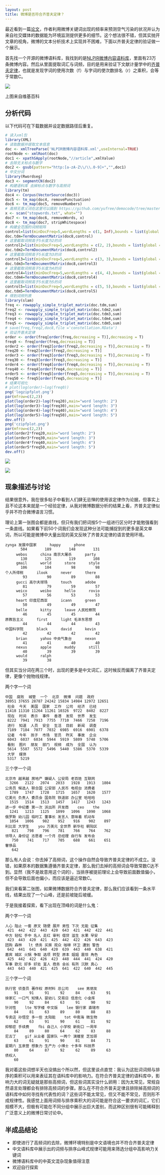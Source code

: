 ```yaml
---
layout: post
title: 微博是否符合齐普夫定律？
---
```


最近看到一篇[论文](http://www.jmir.org/2015/1/e22/)，作者利用微博关键词出现的频率来预测空气污染的状况并认为来自社交媒体的数据能为环境监测提供更多的细节。这个想法很不错，但其实抛开文章的视角，微博的文本分析技术上实现并不困难，下面以齐普夫定律的验证做一个展示。

首先找一个开源的微博语料库，我找到的是[NLPIR微博内容语料库](http://www.nlpir.org/?action-viewnews-itemid-231)，里面有23万条微博内容。然后从里面提取词汇与词频，目的是用来验证下文献计量学中的[齐普夫定律](http://zh.wikipedia.org/zh/%E9%BD%8A%E5%A4%AB%E5%AE%9A%E5%BE%8B)，也就是发现字词的使用次数（f）与字词的使次数排名（r）之乘积，会等于常数C。

![](http://yufree.github.io/blogcn/figure/Zipf.png)

上图来自维基百科

## 分析代码

以下代码可在下载数据并设定数据路径后重复。

~~~ r
# 读入xml包
library(XML)
# 读取数据并提取文本信息
doc <- xmlTreeParse('NLPIR微博内容语料库.xml',useInternal=TRUE)
rootNode <- xmlRoot(doc)
doc1 <- xpathSApply(rootNode,"//article",xmlValue)
# 去除无关标点与数字
doc2 <- gsub(pattern="http:[a-zA-Z\\/\\.0-9]+","",doc1)
# 中文分词
library(Rwordseg)
doc3 <- segmentCN(doc2)
# 构建语料库 去掉标点与数字与高频词
library(tm)
doc4 <- Corpus(VectorSource(doc3))
doc5 <- tm_map(doc4, removePunctuation)
doc6 <- tm_map(doc5, removeNumbers)
# 高频无意义词在这里可以搞到 https://github.com/yufree/democode/tree/master/data
x <- scan("stopwords.txt", what="")
doc7 <- tm_map(doc6, removeWords, x)
doc8 <- tm_map(doc7, stripWhitespace)
# 构建全范围的词频矩阵
control=list(minDocFreq=5,wordLengths = c(1, Inf),bounds = list(global = c(5,Inf)),weighting = weightTf,encoding = 'UTF-8')
doc.tdm=TermDocumentMatrix(doc8,control)
# 这里截取词频高于5长度为2的词
control2=list(minDocFreq=5,wordLengths = c(2, 2),bounds = list(global = c(5,Inf)),weighting = weightTf,encoding = 'UTF-8')
doc.tdm2=TermDocumentMatrix(doc8,control2)
# 这里截取词频高于5长度为3的词
control3=list(minDocFreq=5,wordLengths = c(3, 3),bounds = list(global = c(5,Inf)),weighting = weightTf,encoding = 'UTF-8')
doc.tdm3=TermDocumentMatrix(doc8,control3)
# 这里截取词频高于5长度为4的词
control4=list(minDocFreq=5,wordLengths = c(4, 4),bounds = list(global = c(5,Inf)),weighting = weightTf,encoding = 'UTF-8')
doc.tdm4=TermDocumentMatrix(doc8,control4)
# 这里截取词频高于5长度为5的词
control5=list(minDocFreq=5,wordLengths = c(5, 5),bounds = list(global = c(5,Inf)),weighting = weightTf,encoding = 'UTF-8')
doc.tdm5=TermDocumentMatrix(doc8,control5)
# 得到词频列表
library(slam)
freq <- rowapply_simple_triplet_matrix(doc.tdm,sum)
freq2 <- rowapply_simple_triplet_matrix(doc.tdm2,sum)
freq3 <- rowapply_simple_triplet_matrix(doc.tdm3,sum)
freq4 <- rowapply_simple_triplet_matrix(doc.tdm4,sum)
freq5 <- rowapply_simple_triplet_matrix(doc.tdm5,sum)
# save(freq,freq2,doc8,file ='constellation.RData')
# 验证齐普夫定律
order <- order(freq[order(freq,decreasing = T)],decreasing = T)
freq0 <- freq[order(freq,decreasing = T)]
order2 <- order(freq2[order(freq2,decreasing = T)],decreasing = T)
freq20 <- freq2[order(freq2,decreasing = T)]
order3 <- order(freq3[order(freq3,decreasing = T)],decreasing = T)
freq30 <- freq3[order(freq3,decreasing = T)]
order4 <- order(freq4[order(freq4,decreasing = T)],decreasing = T)
freq40 <- freq4[order(freq4,decreasing = T)]
order5 <- order(freq5[order(freq5,decreasing = T)],decreasing = T)
freq50 <- freq5[order(freq5,decreasing = T)]
# 结果可视化
# plot(log(order)~log(freq0))
png('logzipfplot.png')
par(mfrow=c(2,2))
plot(log(order2)~log(freq20),main="word length: 2")
plot(log(order3)~log(freq30),main="word length: 3")
plot(log(order4)~log(freq40),main="word length: 4")
plot(log(order5)~log(freq50),main="word length: 5")
dev.off()
png('czipfplot.png')
par(mfrow=c(2,2))
plot(order2*freq20,main="word length: 2")
plot(order3*freq30,main="word length: 3")
plot(order4*freq40,main="word length: 4")
plot(order5*freq50,main="word length: 5")
dev.off()
~~~

![](http://yufree.github.io/blogcn/figure/logzipfplot.png)

![](http://yufree.github.io/blogcn/figure/czipfplot.png)

## 现象描述与讨论

结果很意外，我在很多帖子中看到人们肆无忌惮的使用该定律作为论据，但事实上且不论这本来就是一个经验定律，从我对微博数据分析的结果上看，齐普夫定律似乎并不符合微博语言习惯。

理论上第一张图会都是直线，但只有我们把词按5个一组进行区分时才能勉强看到一条直线。如果看下前50个词我们会发现这种分法可能捕捉到的更多是英文单词，所以可能是微博中大量出现的英文反映了齐普夫定律的语言使用环境。

~~~
zynga 发展中国家      happy      phone 
       504        189        148        131 
     webos      china 南京大屠杀      party 
       130        125        119        108 
     gmail      world      store      style 
       106        104         98         98 
个人所得税      ilook      never      there 
        93         90         89         88 
     gucci 高尔夫球场      touch      adobe 
        81         79         59         57 
     weico      weibo      hello      rovio 
        57         56         53         53 
     heart 印度尼西亚      icann      green 
        50         49         49         47 
     belle      kitty      leave 人民检察院 
        46         45         45         44 
原教旨主义      first      light 毛泽东思想 
        44         44         44         43 
中国科学院      black      david      kevin 
        42         42         42         42 
     brian      yahoo 中央气象台      nexon 
        41         41         40         40 
     nexus      apple      muddy      still 
        40         39         39         39 
     would      ralph 
        39         38 
~~~

但其实当分词在两三个时，出现的更多是中文词汇，这时候反而偏离了齐普夫定律，更像个抛物线规律。

两个字一个词
~~~
中国  腐败  城管  一个  北京  微博  问题  政府 
38951 37655 28787 24242 15834 14984 12972 12651 
 社会  今天  美国  国家  工作  公司  经济  已经 
11418 11310 11264 11261 10326  9722  8402  8227 
 现在  时间  表示  事件  香港  发现  世界  发生 
 8222  7941  7913  7755  7710  7466  7258  7196 
 进行  知道  人员  安全  生活  目前  新闻  调查 
 7189  7184  7077  7032  6985  6916  6901  6378 
 记者  今年  孩子  市场  官员  昨天  事故  企业 
 6043  6037  6034  5944  5919  5809  5748  5706 
 看到  图片  朋友  部门  视频  成为  全国  认为 
 5614  5587  5572  5496  5440  5386  5370  5339 
 大学  媒体 
 5317  5219 
~~~

三个字一个词

~~~
北京市 越来越 房地产 嫌疑人 公安局 老百姓 互联网 
  3266   2122   2074   2033   1928   1913   1804 
公务员 候选人 联合国 公安部 人民币 电视台 消费者 
  1789   1747   1728   1715   1657   1620   1577 
亿美元 负责人 委员会 国务院 铁道部 办公室 哈哈哈 
  1515   1514   1513   1457   1417   1243   1243 
进一步 中纪委 第一次 派出所 开发商    ceo    the 
  1241   1213   1125   1099   1096   1090   1068 
俄罗斯 幼儿园 临时工 董事长 发言人 意味着 机动车 
  1054   1006    982    952    916    902    897 
利比亚 大学生    you 万美元 全世界 新华社 朝阳区 
   821    798    796    781    766    764    762 
领导人 身份证 志愿者 一个月 总经理 自行车 发布会 
   750    741    717    705    688    661    651 
奢侈品 
   642
~~~

那么有人会说：你去掉了高频词，这个操作自然会导致齐普夫定律的不成立。没错，如果原本的数据集遵循齐普夫定律，那么我们去掉的高频词会导致常数C达不到。显然（我不是故意用这个词的），当排序被提前理论上会导致前面数值偏小，但不会导致后面也偏小，而应该是逼近常数C。

我们来看第二张图，如果微博数据符合齐普夫定律，那么我们应该看到一条水平线，结果出现了一个山峰，还是前坡陡后坡缓。

于是我接着探索，看下出现在顶峰的词是什么鬼：

两个字一个词

~~~
人心 阻止 一套 原文 随便 展开 男性 下次 无能 征集 
 421  442  422  443  420  643  421  442  422  441 
中方 轻松 手中 名人 走红 审判 借贷 滋生 水果 早安 
 423  443  420  421  425  442  422  426  643  423 
团购 森林   lt 债务 买房 观众 咖啡 环卫 遭到 警告 
 642  441  641  640  420  639  443  440  638  421 
嘉宾 城区 火锅 争取 选项 转型 原本 姐姐 震惊 角色 
 425  442  422  426  423  448  444  441  424  420 
军事 欧元 好多 好处 富人 商务 会长 有所 沉默 真心 
 443  643  440  421  425  641  422  640  442  445 
~~~

三个字一个词

~~~
执行官 侦查员 著作权 原材料 总公司    see 男朋友 
    91     91     91     92     84     63     91 
徐家汇 一口气 知情人 婴幼儿 交易日 信息化 小金库 
    90     92     84     63     91     90     92 
针对性    lte 写字楼 中文版    lee 银行家 直辖市 
    84     81     63     89     80     88     83 
专卖店 孙悟空 多一些 太阳能    tot 中南海 微生物 
    62     63     91     90     61     81     92 
抑郁症 手续费    fbi 自己人 小学校 新街口 一周年 
    84     89     80     64     62     83     88 
尼古丁    gif 从业者 国家队 一两个 演播室 芝加哥 
    63     61     91     90     81     84     71 
星期六 玉泉营 想象力 生产力 小博士 十多年 科技界 
    80     64     87     92     62     89     63 
债权人 
    60 
~~~

我对着这些词想半天也没搞出个所以然，但这里谈点直觉：我认为这批词词频与排序的乘积可以用来表征其在语料库中的影响力。在符合齐普夫定律的语料库中，影响力大的词无疑就是那些高频词，但这些词其实没什么卵用：因为太常见，常规自然语言处理都会有排除高频词的步骤。那么在不符合齐普夫定律且排除掉高频词的语料库中如何寻找有代表性的词？这些词不能太常见，但又不能不常见，否则形不成规律性。我感觉上面用词频与排序乘积大的词可能是符合这一要求的词汇，它们规模不大，但极有可能在不同分组中展示出巨大差别，而这种区别很有可能稀释到广泛意义上的微博日常讨论中。

## 半成品结论

- 即使进行了高频词的去除，微博环境特别是中文语境也并不符合齐普夫定律
- 中文语料库中展示出的词频与排序山峰式规律可能用来筛选分组中高影响力关键词
- 微博语料库中的中英文混杂现象值得注意
- 欢迎自行探索